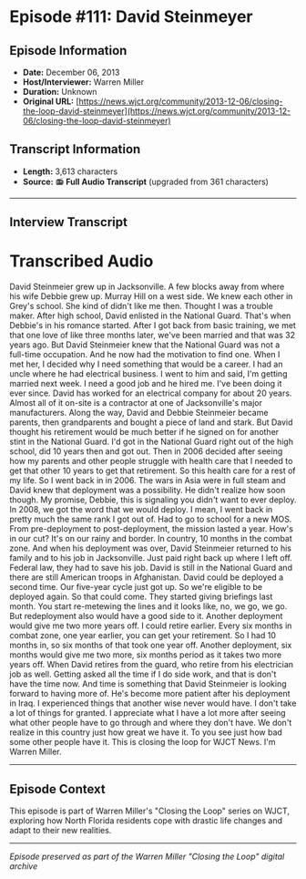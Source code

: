 # Episode #111: David Steinmeyer



## Episode Information

- **Date:** December 06, 2013
- **Host/Interviewer:** Warren Miller
- **Duration:** Unknown
- **Original URL:** [https://news.wjct.org/community/2013-12-06/closing-the-loop-david-steinmeyer](https://news.wjct.org/community/2013-12-06/closing-the-loop-david-steinmeyer)

## Transcript Information

- **Length:** 3,613 characters
- **Source:** 📻 **Full Audio Transcript** (upgraded from 361 characters)

---

## Interview Transcript

# Transcribed Audio
David Steinmeier grew up in Jacksonville. A few blocks away from where his wife Debbie grew up. Murray Hill on a west side. We knew each other in Grey's school. She kind of didn't like me then. Thought I was a trouble maker. After high school, David enlisted in the National Guard. That's when Debbie's in his romance started. After I got back from basic training, we met that one love of like three months later, we've been married and that was 32 years ago. But David Steinmeier knew that the National Guard was not a full-time occupation. And he now had the motivation to find one. When I met her, I decided why I need something that would be a career. I had an uncle where he had electrical business. I went to him and said, I'm getting married next week. I need a good job and he hired me. I've been doing it ever since. David has worked for an electrical company for about 20 years. Almost all of it on-site is a contractor at one of Jacksonville's major manufacturers. Along the way, David and Debbie Steinmeier became parents, then grandparents and bought a piece of land and stark. But David thought his retirement would be much better if he signed on for another stint in the National Guard. I'd got in the National Guard right out of the high school, did 10 years then and got out. Then in 2006 decided after seeing how my parents and other people struggle with health care that I needed to get that other 10 years to get that retirement. So this health care for a rest of my life. So I went back in in 2006. The wars in Asia were in full steam and David knew that deployment was a possibility. He didn't realize how soon though. My promise, Debbie, this is signaling you didn't want to ever deploy. In 2008, we got the word that we would deploy. I mean, I went back in pretty much the same rank I got out of. Had to go to school for a new MOS. From pre-deployment to post-deployment, the mission lasted a year. How's in our cut? It's on our rainy and border. In country, 10 months in the combat zone. And when his deployment was over, David Steinmeier returned to his family and to his job in Jacksonville. Just paid right back up where I left off. Federal law, they had to save his job. David is still in the National Guard and there are still American troops in Afghanistan. David could be deployed a second time. Our five-year cycle just got up. So we're eligible to be deployed again. So that could come. They started giving briefings last month. You start re-metewing the lines and it looks like, no, we go, we go. But redeployment also would have a good side to it. Another deployment would give me two more years off. I could retire earlier. Every six months in combat zone, one year earlier, you can get your retirement. So I had 10 months in, so six months of that took one year off. Another deployment, six months would give me two more, six months period as it takes two more years off. When David retires from the guard, who retire from his electrician job as well. Getting asked all the time if I do side work, and that is don't have the time now. And time is something that David Steinmeier is looking forward to having more of. He's become more patient after his deployment in Iraq. I experienced things that another wise never would have. I don't take a lot of things for granted. I appreciate what I have a lot more after seeing what other people have to go through and where they don't have. We don't realize in this country just how great we have it. To you see just how bad some other people have it. This is closing the loop for WJCT News. I'm Warren Miller.

---

## Episode Context

This episode is part of Warren Miller's "Closing the Loop" series on WJCT, exploring how North Florida residents cope with drastic life changes and adapt to their new realities.



---

*Episode preserved as part of the Warren Miller "Closing the Loop" digital archive*
